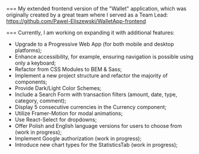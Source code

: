 ===
My extended frontend version of the "Wallet" application, which was originally created by a great team where I served as a Team Lead: https://github.com/Pawel-Eliszewski/WalletApp-frontend

===
Currently, I am working on expanding it with additional features:

- Upgrade to a Progressive Web App (for both mobile and desktop platforms);
- Enhance accessibility, for example, ensuring navigation is possible using only a keyboard;
- Refactor from CSS Modules to BEM & Sass;
- Implement a new project structure and refactor the majority of components;
- Provide Dark/Light Color Schemes;
- Include a Search Form with transaction filters (amount, date, type, category, comment);
- Display 5 consecutive currencies in the Currency component;
- Utilize Framer-Motion for modal animations;
- Use React-Select for dropdowns;
- Offer Polish and English language versions for users to choose from (work in progress);
- Implement Google authorization (work in progress);
- Introduce new chart types for the StatisticsTab (work in progress);
